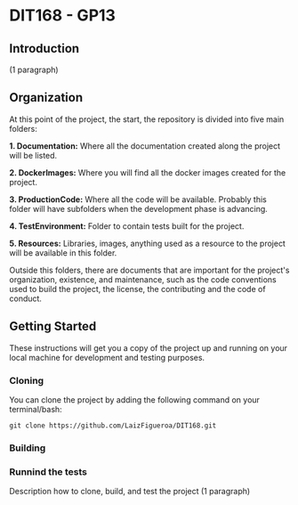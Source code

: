 # DIT168 - GP13



## Introduction
(1 paragraph)


## Organization
At this point of the project, the start, the repository is divided into five main folders: 

**1. Documentation:** Where all the documentation created along the project will be listed. 

**2. DockerImages:** Where you will find all the docker images created for the project.

**3. ProductionCode:** Where all the code will be available. Probably this folder will have subfolders when the development phase is advancing.

**4. TestEnvironment:** Folder to contain tests built for the project.

**5. Resources:** Libraries, images, anything used as a resource to the project will be available in this folder.

Outside this folders, there are documents that are important for the project's organization, existence, and maintenance, such as the code conventions used to build the project, the license, the contributing and the code of conduct.

## Getting Started
These instructions will get you a copy of the project up and running on your local machine for development and testing purposes.

### Cloning
You can clone the project by adding the following command on your terminal/bash:
```
git clone https://github.com/LaizFigueroa/DIT168.git
```
### Building


### Runnind the tests

Description how to clone, build, and test the project (1 paragraph)
